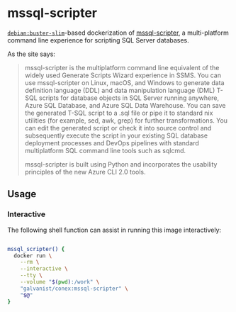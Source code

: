 # mssql-scripter

[`debian:buster-slim`](https://hub.docker.com/_/debian/)-based dockerization of [mssql-scripter](https://github.com/microsoft/mssql-scripter), a multi-platform command line experience for scripting SQL Server databases.

As the site says:

> mssql-scripter is the multiplatform command line equivalent of the widely used Generate Scripts Wizard experience in SSMS. You can use mssql-scripter on Linux, macOS, and Windows to generate data definition language (DDL) and data manipulation language (DML) T-SQL scripts for database objects in SQL Server running anywhere, Azure SQL Database, and Azure SQL Data Warehouse. You can save the generated T-SQL script to a .sql file or pipe it to standard nix utilities (for example, sed, awk, grep) for further transformations. You can edit the generated script or check it into source control and subsequently execute the script in your existing SQL database deployment processes and DevOps pipelines with standard multiplatform SQL command line tools such as sqlcmd.
>
> mssql-scripter is built using Python and incorporates the usability principles of the new Azure CLI 2.0 tools.

## Usage

### Interactive

The following shell function can assist in running this image interactively:

```sh

mssql_scripter() {
  docker run \
    --rm \
    --interactive \
    --tty \
    --volume "$(pwd):/work" \
    "galvanist/conex:mssql-scripter" \
    "$@"
}

```

